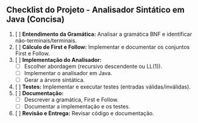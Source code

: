 ## Checklist do Projeto - Analisador Sintático em Java (Concisa)

1.  [ ] **Entendimento da Gramática:** Analisar a gramática BNF e identificar não-terminais/terminais.
2.  [ ] **Cálculo de First e Follow:** Implementar e documentar os conjuntos First e Follow.
3.  [ ] **Implementação do Analisador:**
    *   [ ] Escolher abordagem (recursivo descendente ou LL(1)).
    *   [ ] Implementar o analisador em Java.
    *   [ ] Gerar a árvore sintática.
4.  [ ] **Testes:** Implementar e executar testes (entradas válidas/inválidas).
5.  [ ] **Documentação:**
    *   [ ] Descrever a gramática, First e Follow.
    *   [ ] Documentar a implementação e os testes.
6.  [ ] **Revisão e Entrega:** Revisar código e documentação.
